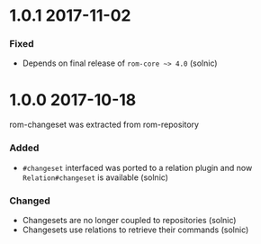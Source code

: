 # 1.0.1 2017-11-02

### Fixed

* Depends on final release of `rom-core ~> 4.0` (solnic)

# 1.0.0 2017-10-18

rom-changeset was extracted from rom-repository

### Added

- `#changeset` interfaced was ported to a relation plugin and now `Relation#changeset` is available (solnic)

### Changed

- Changesets are no longer coupled to repositories (solnic)
- Changesets use relations to retrieve their commands (solnic)
